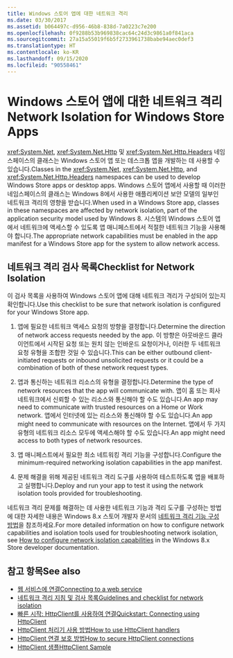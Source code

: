 ```yaml
---
title: Windows 스토어 앱에 대한 네트워크 격리
ms.date: 03/30/2017
ms.assetid: b064497c-d956-46b8-838d-7a0223c7e200
ms.openlocfilehash: 0f9288b53b969838cac64c24d3c9861a0f841aca
ms.sourcegitcommit: 27a15a55019f6b5f2733961738babe94aec0def3
ms.translationtype: HT
ms.contentlocale: ko-KR
ms.lasthandoff: 09/15/2020
ms.locfileid: "90558461"
---
```

# <a name="network-isolation-for-windows-store-apps"></a><span data-ttu-id="67508-102">Windows 스토어 앱에 대한 네트워크 격리</span><span class="sxs-lookup"><span data-stu-id="67508-102">Network Isolation for Windows Store Apps</span></span>

<span data-ttu-id="67508-103"><xref:System.Net>, <xref:System.Net.Http> 및 <xref:System.Net.Http.Headers> 네임스페이스의 클래스는 Windows 스토어 앱 또는 데스크톱 앱을 개발하는 데 사용할 수 있습니다.</span><span class="sxs-lookup"><span data-stu-id="67508-103">Classes in the <xref:System.Net>, <xref:System.Net.Http>, and <xref:System.Net.Http.Headers> namespaces can be used to develop Windows Store  apps  or desktop apps.</span></span> <span data-ttu-id="67508-104">Windows 스토어 앱에서 사용할 때 이러한 네임스페이스의 클래스는 Windows 8에서 사용한 애플리케이션 보안 모델의 일부인 네트워크 격리의 영향을 받습니다.</span><span class="sxs-lookup"><span data-stu-id="67508-104">When used in a Windows Store app, classes in these namespaces are affected by network isolation, part of the application security model used by Windows 8.</span></span> <span data-ttu-id="67508-105">시스템의 Windows 스토어 앱에서 네트워크에 액세스할 수 있도록 앱 매니페스트에서 적절한 네트워크 기능을 사용해야 합니다.</span><span class="sxs-lookup"><span data-stu-id="67508-105">The appropriate network capabilities must be enabled in the app manifest for a Windows Store app for the system to allow network access.</span></span>  
  
## <a name="checklist-for-network-isolation"></a><span data-ttu-id="67508-106">네트워크 격리 검사 목록</span><span class="sxs-lookup"><span data-stu-id="67508-106">Checklist for Network Isolation</span></span>  

<span data-ttu-id="67508-107">이 검사 목록을 사용하여 Windows 스토어 앱에 대해 네트워크 격리가 구성되어 있는지 확인합니다.</span><span class="sxs-lookup"><span data-stu-id="67508-107">Use this checklist to be sure that network isolation is configured for your Windows Store app.</span></span>  
  
1. <span data-ttu-id="67508-108">앱에 필요한 네트워크 액세스 요청의 방향을 결정합니다.</span><span class="sxs-lookup"><span data-stu-id="67508-108">Determine the direction of network access requests needed by the app.</span></span> <span data-ttu-id="67508-109">이 방향은 아웃바운드 클라이언트에서 시작된 요청 또는 원치 않는 인바운드 요청이거나, 이러한 두 네트워크 요청 유형을 조합한 것일 수 있습니다.</span><span class="sxs-lookup"><span data-stu-id="67508-109">This can be either outbound client-initiated requests or inbound unsolicited requests or it could be a combination of both of these network request types.</span></span>  
  
2. <span data-ttu-id="67508-110">앱과 통신하는 네트워크 리소스의 유형을 결정합니다.</span><span class="sxs-lookup"><span data-stu-id="67508-110">Determine the type of network resources that the app will communicate with.</span></span> <span data-ttu-id="67508-111">앱이 홈 또는 회사 네트워크에서 신뢰할 수 있는 리소스와 통신해야 할 수도 있습니다.</span><span class="sxs-lookup"><span data-stu-id="67508-111">An app may need to communicate with trusted resources on a Home or Work network.</span></span> <span data-ttu-id="67508-112">앱에서 인터넷에 있는 리소스와 통신해야 할 수도 있습니다.</span><span class="sxs-lookup"><span data-stu-id="67508-112">An app might need to communicate with resources on the Internet.</span></span> <span data-ttu-id="67508-113">앱에서 두 가지 유형의 네트워크 리소스 모두에 액세스해야 할 수도 있습니다.</span><span class="sxs-lookup"><span data-stu-id="67508-113">An app might need access to both types of network resources.</span></span>  
  
3. <span data-ttu-id="67508-114">앱 매니페스트에서 필요한 최소 네트워킹 격리 기능을 구성합니다.</span><span class="sxs-lookup"><span data-stu-id="67508-114">Configure the minimum-required networking isolation capabilities in the app manifest.</span></span>  
  
4. <span data-ttu-id="67508-115">문제 해결을 위해 제공된 네트워크 격리 도구를 사용하여 테스트하도록 앱을 배포하고 실행합니다.</span><span class="sxs-lookup"><span data-stu-id="67508-115">Deploy and run your app to test it using the network isolation tools provided for troubleshooting.</span></span>  
  
<span data-ttu-id="67508-116">네트워크 격리 문제를 해결하는 데 사용한 네트워크 기능과 격리 도구를 구성하는 방법에 대한 자세한 내용은 Windows 8.x 스토어 개발자 문서의 [네트워크 격리 기능 구성 방법](/previous-versions/windows/apps/hh770532(v=win.10))을 참조하세요.</span><span class="sxs-lookup"><span data-stu-id="67508-116">For more detailed information on how to configure network capabilities and isolation tools used for troubleshooting network isolation, see [How to configure network isolation capabilities](/previous-versions/windows/apps/hh770532(v=win.10)) in the Windows 8.x Store developer documentation.</span></span>
  
## <a name="see-also"></a><span data-ttu-id="67508-117">참고 항목</span><span class="sxs-lookup"><span data-stu-id="67508-117">See also</span></span>

- <span data-ttu-id="67508-118">[웹 서비스에 연결](/previous-versions/windows/apps/hh761504(v=win.10))</span><span class="sxs-lookup"><span data-stu-id="67508-118">[Connecting to a web service](/previous-versions/windows/apps/hh761504(v=win.10))</span></span>
- <span data-ttu-id="67508-119">[네트워크 격리 지침 및 검사 목록](/previous-versions/windows/apps/hh770532(v=win.10))</span><span class="sxs-lookup"><span data-stu-id="67508-119">[Guidelines and checklist for network isolation](/previous-versions/windows/apps/hh770532(v=win.10))</span></span>
- <span data-ttu-id="67508-120">[빠른 시작: HttpClient를 사용하여 연결](/previous-versions/windows/apps/hh781239(v=win.10))</span><span class="sxs-lookup"><span data-stu-id="67508-120">[Quickstart: Connecting using HttpClient](/previous-versions/windows/apps/hh781239(v=win.10))</span></span>
- <span data-ttu-id="67508-121">[HttpClient 처리기 사용 방법](/previous-versions/windows/apps/hh781241(v=win.10))</span><span class="sxs-lookup"><span data-stu-id="67508-121">[How to use HttpClient handlers](/previous-versions/windows/apps/hh781241(v=win.10))</span></span>
- <span data-ttu-id="67508-122">[HttpClient 연결 보호 방법](/previous-versions/windows/apps/hh781240(v=win.10))</span><span class="sxs-lookup"><span data-stu-id="67508-122">[How to secure HttpClient connections](/previous-versions/windows/apps/hh781240(v=win.10))</span></span>
- [<span data-ttu-id="67508-123">HttpClient 샘플</span><span class="sxs-lookup"><span data-stu-id="67508-123">HttpClient Sample</span></span>](https://code.msdn.microsoft.com/windowsapps/HttpClient-sample-55700664)
